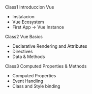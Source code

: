 Class1 Introduccion Vue
- Instalacion
- Vue Ecosystem
- First App -> Vue Instance

Class2 Vue Basics
- Declarative Rendering and Attributes
- Directives
- Data & Methods

Class3 Computed Properties & Methods
- Computed Properties
- Event Handling
- Class and Style binding